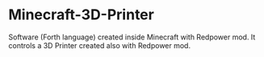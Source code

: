 # Minecraft-3D-Printer
Software (Forth language) created inside Minecraft with Redpower mod. It controls a 3D Printer created also with Redpower mod.
